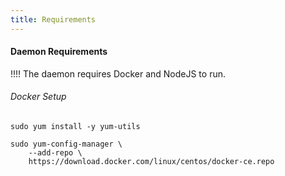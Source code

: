 ```yaml
---
title: Requirements
---
```


#### Daemon Requirements

!!!! The daemon requires Docker and NodeJS to run.


###### Docker Setup
```
sudo yum install -y yum-utils
```

```
sudo yum-config-manager \
    --add-repo \
    https://download.docker.com/linux/centos/docker-ce.repo
```